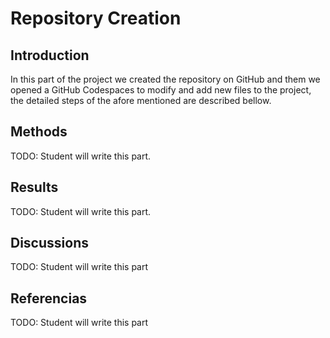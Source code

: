 # Repository Creation

## Introduction
In this part of the project we created the
repository on GitHub and them we opened a GitHub Codespaces to modify and add new files to the project, the detailed steps of the afore mentioned are described bellow.

## Methods
TODO: Student will write this part.

## Results
TODO: Student will write this part.

## Discussions
TODO: Student will write this part

## Referencias 
TODO: Student will write this part
